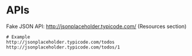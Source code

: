# APIs

Fake JSON API: http://jsonplaceholder.typicode.com/ (Resources section)

```
# Example
http://jsonplaceholder.typicode.com/todos
http://jsonplaceholder.typicode.com/todos/1
```
